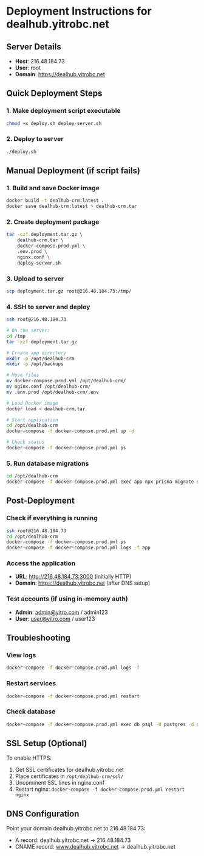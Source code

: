 # Deployment Instructions for dealhub.yitrobc.net

## Server Details
- **Host**: 216.48.184.73
- **User**: root
- **Domain**: https://dealhub.yitrobc.net

## Quick Deployment Steps

### 1. Make deployment script executable
```bash
chmod +x deploy.sh deploy-server.sh
```

### 2. Deploy to server
```bash
./deploy.sh
```

## Manual Deployment (if script fails)

### 1. Build and save Docker image
```bash
docker build -t dealhub-crm:latest .
docker save dealhub-crm:latest > dealhub-crm.tar
```

### 2. Create deployment package
```bash
tar -czf deployment.tar.gz \
    dealhub-crm.tar \
    docker-compose.prod.yml \
    .env.prod \
    nginx.conf \
    deploy-server.sh
```

### 3. Upload to server
```bash
scp deployment.tar.gz root@216.48.184.73:/tmp/
```

### 4. SSH to server and deploy
```bash
ssh root@216.48.184.73

# On the server:
cd /tmp
tar -xzf deployment.tar.gz

# Create app directory
mkdir -p /opt/dealhub-crm
mkdir -p /opt/backups

# Move files
mv docker-compose.prod.yml /opt/dealhub-crm/
mv nginx.conf /opt/dealhub-crm/
mv .env.prod /opt/dealhub-crm/.env

# Load Docker image
docker load < dealhub-crm.tar

# Start application
cd /opt/dealhub-crm
docker-compose -f docker-compose.prod.yml up -d

# Check status
docker-compose -f docker-compose.prod.yml ps
```

### 5. Run database migrations
```bash
cd /opt/dealhub-crm
docker-compose -f docker-compose.prod.yml exec app npx prisma migrate deploy
```

## Post-Deployment

### Check if everything is running
```bash
ssh root@216.48.184.73
cd /opt/dealhub-crm
docker-compose -f docker-compose.prod.yml ps
docker-compose -f docker-compose.prod.yml logs -f app
```

### Access the application
- **URL**: http://216.48.184.73:3000 (initially HTTP)
- **Domain**: https://dealhub.yitrobc.net (after DNS setup)

### Test accounts (if using in-memory auth)
- **Admin**: admin@yitro.com / admin123
- **User**: user@yitro.com / user123

## Troubleshooting

### View logs
```bash
docker-compose -f docker-compose.prod.yml logs -f
```

### Restart services
```bash
docker-compose -f docker-compose.prod.yml restart
```

### Check database
```bash
docker-compose -f docker-compose.prod.yml exec db psql -U postgres -d dealhub_crm
```

## SSL Setup (Optional)

To enable HTTPS:
1. Get SSL certificates for dealhub.yitrobc.net
2. Place certificates in `/opt/dealhub-crm/ssl/`
3. Uncomment SSL lines in nginx.conf
4. Restart nginx: `docker-compose -f docker-compose.prod.yml restart nginx`

## DNS Configuration

Point your domain dealhub.yitrobc.net to 216.48.184.73:
- A record: dealhub.yitrobc.net → 216.48.184.73
- CNAME record: www.dealhub.yitrobc.net → dealhub.yitrobc.net
